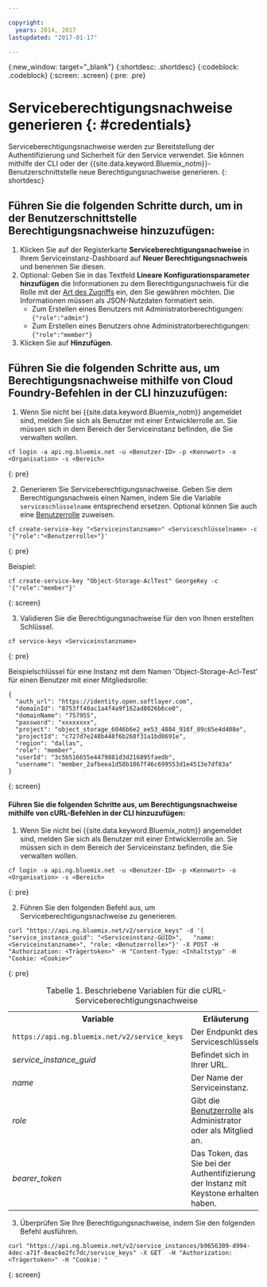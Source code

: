 ```yaml
---

copyright:
  years: 2014, 2017
lastupdated: "2017-01-17"

---
```

{:new_window: target="_blank"}
{:shortdesc: .shortdesc}
{:codeblock: .codeblock}
{:screen: .screen}
{:pre: .pre}


# Serviceberechtigungsnachweise generieren {: #credentials}

Serviceberechtigungsnachweise werden zur Bereitstellung der Authentifizierung und Sicherheit für den Service verwendet. Sie können mithilfe der CLI oder der {{site.data.keyword.Bluemix_notm}}-Benutzerschnittstelle neue Berechtigungsnachweise generieren.
{: shortdesc}


## Führen Sie die folgenden Schritte durch, um in der Benutzerschnittstelle Berechtigungsnachweise hinzuzufügen:

1. Klicken Sie auf der Registerkarte **Serviceberechtigungsnachweise** in Ihrem Serviceinstanz-Dashboard auf **Neuer Berechtigungsnachweis** und benennen Sie diesen.
2. Optional: Geben Sie in das Textfeld **Lineare Konfigurationsparameter hinzufügen** die Informationen zu dem Berechtigungsnachweis für die Rolle mit der [Art des Zugriffs](/docs/services/ObjectStorage/os_access_types.html) ein, den Sie gewähren möchten. Die Informationen müssen als JSON-Nutzdaten formatiert sein.
    - Zum Erstellen eines Benutzers mit Administratorberechtigungen: `{"role":"admin"}`
    - Zum Erstellen eines Benutzers ohne Administratorberechtigungen: `{"role":"member"}`
3. Klicken Sie auf **Hinzufügen**.


## Führen Sie die folgenden Schritte aus, um Berechtigungsnachweise mithilfe von Cloud Foundry-Befehlen in der CLI hinzuzufügen:

1. Wenn Sie nicht bei {{site.data.keyword.Bluemix_notm}} angemeldet sind, melden Sie sich als Benutzer mit einer Entwicklerrolle an. Sie müssen sich in dem Bereich der Serviceinstanz befinden, die Sie verwalten wollen.
  ```
  cf login -a api.ng.bluemix.net -u <Benutzer-ID> -p <Kennwort> -o <Organisation> -s <Bereich>
  ```
  {: pre}

2. Generieren Sie Serviceberechtigungsnachweise. Geben Sie dem Berechtigungsnachweis einen Namen, indem Sie die Variable
`serviceschlüsselname` entsprechend ersetzen. Optional können Sie auch eine [Benutzerrolle](/docs/services/ObjectStorage/os_access_types.html) zuweisen.

  ```
  cf create-service-key "<Serviceinstanzname>" <Serviceschlüsselname> -c '{"role":"<Benutzerrolle>"}'
  ```
  {: pre}

  Beispiel:
  ```
  cf create-service-key "Object-Storage-AclTest" GeorgeKey -c '{"role":"member"}'
  ```
  {: screen}

3. Validieren Sie die Berechtigungsnachweise für den von Ihnen erstellten Schlüssel.

  ```
  cf service-keys <Serviceinstanzname>
  ```
  {: pre}

  Beispielschlüssel für eine Instanz mit dem Namen 'Object-Storage-Acl-Test' für einen Benutzer mit einer Mitgliedsrolle:

  ```
  {
    "auth_url": "https://identity.open.softlayer.com",
    "domainId": "8753ff40ac1a4f4a9f162ad8026b6ce0",
    "domainName": "757955",
    "password": "xxxxxxxx",
    "project": "object_storage_6046b6e2_ee53_4884_916f_89c65e4d408e",
    "projectId": "c727d7e248b448f6b268f31a1bd8691e",
    "region": "dallas",
    "role": "member",
    "userId": "3c5b516655e4479881d3d216895faedb",
    "username": "member_2afbeea1d58b1867f46c699553d1e4513e7df83a"
  }
  ```
  {: screen}



#### Führen Sie die folgenden Schritte aus, um Berechtigungsnachweise mithilfe von cURL-Befehlen in der CLI hinzuzufügen:

1. Wenn Sie nicht bei {{site.data.keyword.Bluemix_notm}} angemeldet sind, melden Sie sich als Benutzer mit einer Entwicklerrolle an. Sie müssen sich in dem Bereich der Serviceinstanz befinden, die Sie verwalten wollen.

  ```
  cf login -a api.ng.bluemix.net -u <Benutzer-ID> -p <Kennwort> -o <Organisation> -s <Bereich>
  ```
  {: pre}

2. Führen Sie den folgenden Befehl aus, um Serviceberechtigungsnachweise zu generieren.

  ```
  curl "https://api.ng.bluemix.net/v2/service_keys" -d '{   "service_instance_guid": "<Serviceinstanz-GUID>",   "name: <Serviceinstanzname>", "role: <Benutzerrolle>"}' -X POST -H "Authorization: <Trägertoken>" -H "Content-Type: <Inhaltstyp" -H "Cookie: <Cookie>"
  ```
  {: pre}

  <table>
  <caption> Tabelle 1. Beschriebene Variablen für die cURL-Serviceberechtigungsnachweise</caption>
    <tr>
      <th> Variable  </th>
      <th> Erläuterung </th>
    </tr>
    <tr>
      <td> <code>https://api.ng.bluemix.net/v2/service_keys</code> </td>
      <td> Der Endpunkt des Serviceschlüssels.  </td>
    </tr>
    <tr>
      <td><i> service_instance_guid </i></td>
      <td> Befindet sich in Ihrer URL.  </td>
    </tr>
    <tr>
      <td><i> name </i></td>
      <td> Der Name der Serviceinstanz. </td>
    </tr>
    <tr>
      <td><i> role </i></td>
      <td> Gibt die <a href= /docs/services/ObjectStorage/os_constructing.html>Benutzerrolle</a> als Administrator oder als Mitglied an. </td>
    </tr>
    <tr>
      <td><i> bearer_token </i></td>
      <td> Das Token, das Sie bei der Authentifizierung der Instanz mit Keystone erhalten haben. </td>
    </tr>
  </table>



3. Überprüfen Sie Ihre Berechtigungsnachweise, indem Sie den folgenden Befehl ausführen.

  ```
  curl "https://api.ng.bluemix.net/v2/service_instances/b9656309-d994-4dec-a71f-8eac6e2fc7dc/service_keys" -X GET  -H "Authorization: <Trägertoken>" -H "Cookie: "
  ```
  {: screen}

